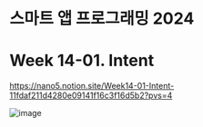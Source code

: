 # 스마트 앱 프로그래밍 2024

# Week 14-01. Intent

https://nano5.notion.site/Week14-01-Intent-11fdaf211d4280e09141f16c3f16d5b2?pvs=4

![image](https://github.com/user-attachments/assets/9b76bc0e-423e-4b87-a7a9-0021557ac9cc)
